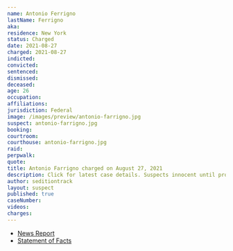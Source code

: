 ```yaml
---
name: Antonio Ferrigno
lastName: Ferrigno
aka:
residence: New York
status: Charged
date: 2021-08-27
charged: 2021-08-27
indicted:
convicted:
sentenced:
dismissed:
deceased:
age: 26
occupation:
affiliations:
jurisdiction: Federal
image: /images/preview/antonio-farrigno.jpg
suspect: antonio-farrigno.jpg
booking:
courtroom:
courthouse: antonio-farrigno.jpg
raid:
perpwalk:
quote:
title: Antonio Farrigno charged on August 27, 2021
description: Click for latest case details. Suspects innocent until proven guilty.
author: seditiontrack
layout: suspect
published: true
caseNumber:
videos:
charges:
---
```


- [News Report](https://www.dailymail.co.uk/news/article-9945027/Two-Brooklyn-men-arrested-January-6-Capitol-riot-appeared-livestream-video.html)
- [Statement of Facts](https://storage.courtlistener.com/recap/gov.uscourts.dcd.235042/gov.uscourts.dcd.235042.1.1.pdf)
